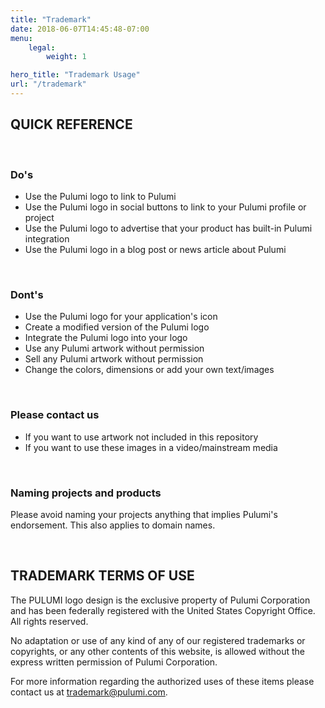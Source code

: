 ```yaml
---
title: "Trademark"
date: 2018-06-07T14:45:48-07:00
menu:
    legal:
        weight: 1

hero_title: "Trademark Usage"
url: "/trademark"
---
```


<h2 class="h3">QUICK REFERENCE</h2>
<br />
<h3 class="h4">Do's</h3>
<ul>
    <li>Use the Pulumi logo to link to Pulumi</li>
    <li>Use the Pulumi logo in social buttons to link to your Pulumi profile or project</li>
    <li>Use the Pulumi logo to advertise that your product has built-in Pulumi integration</li>
    <li>Use the Pulumi logo in a blog post or news article about Pulumi</li>
</ul>
<br />
<h3 class="h4">Dont's</h3>
<ul>
	<li>Use the Pulumi logo for your application's icon</li>
	<li>Create a modified version of the Pulumi logo</li>
	<li>Integrate the Pulumi logo into your logo</li>
	<li>Use any Pulumi artwork without permission</li>
	<li>Sell any Pulumi artwork without permission</li>
	<li>Change the colors, dimensions or add your own text/images</li>
</ul>
<br />
<h3 class="h4">Please contact us</h3>
<ul>
	<li>If you want to use artwork not included in this repository</li>
	<li>If you want to use these images in a video/mainstream media</li>
</ul>
<br />
<h3 class="h4">Naming projects and products</h3>
<p>Please avoid naming your projects anything that implies Pulumi's endorsement. This also applies to domain names.</p>
<br />
<h2 class="h3">TRADEMARK TERMS OF USE</h2>

<p>The PULUMI logo design is the exclusive property of Pulumi Corporation and has been federally registered with the United States Copyright Office. All rights reserved.</p>

<p>No adaptation or use of any kind of any of our registered trademarks or copyrights, or any other contents of this website, is allowed without the express written permission of Pulumi Corporation.</p>

<p>For more information regarding the authorized uses of these items please contact us at <a href="mailto:trademark@pulumi.com">trademark@pulumi.com</a>.</p>
